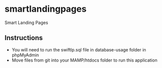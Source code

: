 # smartlandingpages
Smart Landing Pages

## Instructions

- You will need to run the swiftlp.sql file in database-usage folder in phpMyAdmin
- Move files from git into your MAMP/htdocs folder to run this application
